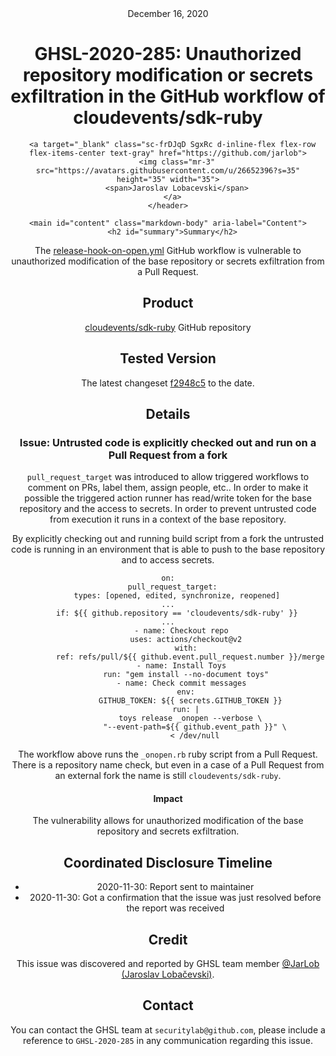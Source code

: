 <header class="post-header d-block mb-6">
      <div class="date text-mono f5 my-3">December 16, 2020</div>
      <h1 class="my-2 h00-mktg lh-condensed">GHSL-2020-285: Unauthorized repository modification or secrets exfiltration in the GitHub workflow of cloudevents/sdk-ruby</h1>

      
      
      
      
      

      

      <a target="_blank" class="sc-frDJqD SgxRc d-inline-flex flex-row flex-items-center text-gray" href="https://github.com/jarlob">
        <img class="mr-3" src="https://avatars.githubusercontent.com/u/26652396?s=35" height="35" width="35">
        <span>Jaroslav Lobacevski</span>
      </a>
    </header>

    <main id="content" class="markdown-body" aria-label="Content">
      <h2 id="summary">Summary</h2>

<p>The <a href="https://github.com/cloudevents/sdk-ruby/blob/master/.github/workflows/release-hook-on-open.yml">release-hook-on-open.yml</a> GitHub workflow is vulnerable to unauthorized modification of the base repository or secrets exfiltration from a Pull Request.</p>

<h2 id="product">Product</h2>

<p><a href="https://github.com/cloudevents/sdk-ruby">cloudevents/sdk-ruby</a> GitHub repository</p>

<h2 id="tested-version">Tested Version</h2>

<p>The latest changeset <a href="https://github.com/cloudevents/sdk-ruby/blob/f2948c512a1eb76a2e15997a10d52c643837f40c/.github/workflows/release-hook-on-open.yml">f2948c5</a> to the date.</p>

<h2 id="details">Details</h2>

<h3 id="issue-untrusted-code-is-explicitly-checked-out-and-run-on-a-pull-request-from-a-fork">Issue: Untrusted code is explicitly checked out and run on a Pull Request from a fork</h3>

<p><code class="language-plaintext highlighter-rouge">pull_request_target</code> was introduced to allow triggered workflows to comment on PRs, label them, assign people, etc.. In order to make it possible the triggered action runner has read/write token for the base repository and the access to secrets. In order to prevent untrusted code from execution it runs in a context of the base repository.</p>

<p>By explicitly checking out and running build script from a fork the untrusted code is running in an environment that is able to push to the base repository and to access secrets.</p>

<div class="language-yaml highlighter-rouge"><div class="highlight"><pre class="highlight"><code><span class="na">on</span><span class="pi">:</span>
  <span class="na">pull_request_target</span><span class="pi">:</span>
    <span class="na">types</span><span class="pi">:</span> <span class="pi">[</span><span class="nv">opened</span><span class="pi">,</span> <span class="nv">edited</span><span class="pi">,</span> <span class="nv">synchronize</span><span class="pi">,</span> <span class="nv">reopened</span><span class="pi">]</span>
<span class="nn">...</span>
    <span class="na">if</span><span class="pi">:</span> <span class="s">${{ github.repository == 'cloudevents/sdk-ruby' }}</span>
<span class="nn">...</span>
      <span class="pi">-</span> <span class="na">name</span><span class="pi">:</span> <span class="s">Checkout repo</span>
        <span class="na">uses</span><span class="pi">:</span> <span class="s">actions/checkout@v2</span>
        <span class="na">with</span><span class="pi">:</span>
          <span class="na">ref</span><span class="pi">:</span> <span class="s">refs/pull/${{ github.event.pull_request.number }}/merge</span>
      <span class="pi">-</span> <span class="na">name</span><span class="pi">:</span> <span class="s">Install Toys</span>
        <span class="na">run</span><span class="pi">:</span> <span class="s2">"</span><span class="s">gem</span><span class="nv"> </span><span class="s">install</span><span class="nv"> </span><span class="s">--no-document</span><span class="nv"> </span><span class="s">toys"</span>
      <span class="pi">-</span> <span class="na">name</span><span class="pi">:</span> <span class="s">Check commit messages</span>
        <span class="na">env</span><span class="pi">:</span>
          <span class="na">GITHUB_TOKEN</span><span class="pi">:</span> <span class="s">${{ secrets.GITHUB_TOKEN }}</span>
        <span class="na">run</span><span class="pi">:</span> <span class="pi">|</span>
          <span class="s">toys release _onopen --verbose \</span>
            <span class="s">"--event-path=${{ github.event_path }}" \</span>
            <span class="s">&lt; /dev/null</span>
</code></pre></div></div>

<p>The workflow above runs the <code class="language-plaintext highlighter-rouge">_onopen.rb</code> ruby script from a Pull Request. There is a repository name check, but even in a case of a Pull Request from an external fork the name is still <code class="language-plaintext highlighter-rouge">cloudevents/sdk-ruby</code>.</p>

<h4 id="impact">Impact</h4>

<p>The vulnerability allows for unauthorized modification of the base repository and secrets exfiltration.</p>

<h2 id="coordinated-disclosure-timeline">Coordinated Disclosure Timeline</h2>

<ul>
  <li>2020-11-30: Report sent to maintainer</li>
  <li>2020-11-30: Got a confirmation that the issue was just resolved before the report was received</li>
</ul>

<h2 id="credit">Credit</h2>

<p>This issue was discovered and reported by GHSL team member <a href="https://github.com/JarLob">@JarLob (Jaroslav Lobačevski)</a>.</p>

<h2 id="contact">Contact</h2>

<p>You can contact the GHSL team at <code class="language-plaintext highlighter-rouge">securitylab@github.com</code>, please include a reference to <code class="language-plaintext highlighter-rouge">GHSL-2020-285</code> in any communication regarding this issue.</p>

   